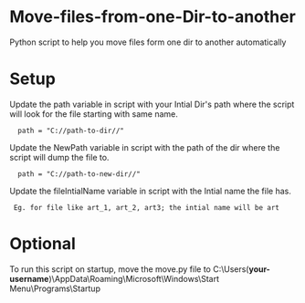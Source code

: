 # Move-files-from-one-Dir-to-another
Python script to help you move files form one dir to another automatically 

# Setup

Update the path variable in script with your Intial Dir's path where the script will look for the file starting with same name.

```
  path = "C://path-to-dir//"
```

Update the NewPath variable in script with the path of the dir where the script will dump the file to.

```
  path = "C://path-to-new-dir//"
```

Update the fileIntialName variable in script with the Intial name the file has.

```
 Eg. for file like art_1, art_2, art3; the intial name will be art
```

# Optional 

To run this script on startup, move the move.py file to C:\Users\(**your-username**)\AppData\Roaming\Microsoft\Windows\Start Menu\Programs\Startup
